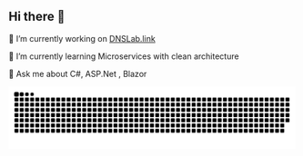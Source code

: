 ## Hi there 👋

🔭 I’m currently working on [DNSLab.link](https://dnslab.link)

🌱 I’m currently learning Microservices with clean architecture

💬 Ask me about C#, ASP.Net , Blazor

<img src="https://raw.githubusercontent.com/akbarasghari/akbarasghari/output/snake.svg" alt="Snake animation" />
